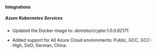 
#### Integrations

##### Azure Kubernetes Services

- Updated the Docker image to: *demisto/crypto:1.0.0.62171*.

- Added support for All Azure Cloud environments: Public, GCC, GCC-High, DoD, German, China. 


